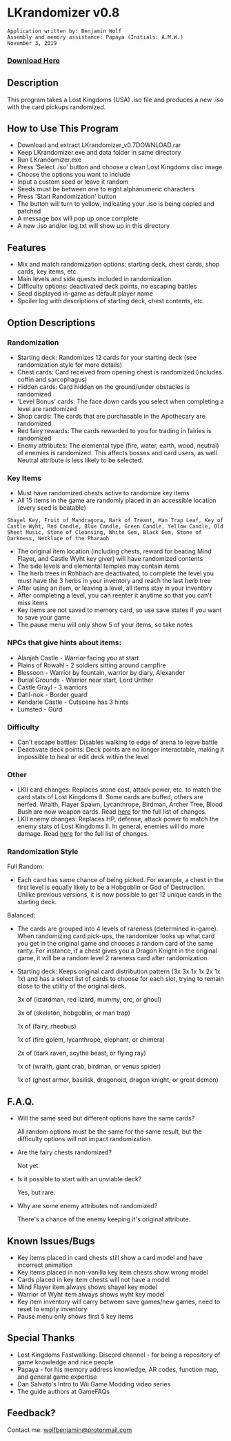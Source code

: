 # LKrandomizer v0.8
~~~
Application written by: Benjamin Wolf
Assembly and memory assistance: Papaya (Initials: A.M.W.)
November 3, 2019
~~~
### [Download Here](https://github.com/BenjWolf/LKrandomizer/releases/download/v0.8/LKrandomizer_v0.8DOWNLOAD.rar)
## Description

This program takes a Lost Kingdoms (USA) .iso file and produces a new .iso with the card pickups randomized.

## How to Use This Program

* Download and extract LKrandomizer_v0.7DOWNLOAD.rar
* Keep LKrandomizer.exe and data folder in same directory
* Run LKrandomizer.exe
* Press 'Select .iso' button and choose a clean Lost Kingdoms disc image
* Choose the options you want to include
* Input a custom seed or leave it random
* Seeds must be between one to eight alphanumeric characters
* Press 'Start Randomization' button
* The button will turn to yellow, indicating your .iso is being copied and patched
* A message box will pop up once complete
* A new .iso and/or log.txt will show up in this directory

## Features

* Mix and match randomization options: starting deck, chest cards, shop cards, key items, etc.
* Main levels and side quests included in randomization.
* Difficulty options: deactivated deck points, no escaping battles
* Seed displayed in-game as default player name
* Spoiler log with descriptions of starting deck, chest contents, etc.

## Option Descriptions

### Randomization

* Starting deck: Randomizes 12 cards for your starting deck (see randomization style for more details)
* Chest cards: Card received from opening chest is randomized (includes coffin and sarcophagus)
* Hidden cards: Card hidden on the ground/under obstacles is randomized
* 'Level Bonus' cards: The face down cards you select when completing a level are randomized
* Shop cards: The cards that are purchasable in the Apothecary are randomized
* Red fairy rewards: The cards rewarded to you for trading in fairies is randomized
* Enemy attributes: The elemental type (fire, water, earth, wood, neutral) of enemies is randomized. This affects bosses and card users, as well. Neutral attribute is less likely to be selected.

### Key Items

* Must have randomized chests active to randomize key items
* All 15 items in the game are randomly placed in an accessible location (every seed is beatable)
~~~
Shayel Key, Fruit of Mandragora, Bark of Treant, Man Trap Leaf, Key of Castle Wyht, Red Candle, Blue Candle, Green Candle, Yellow Candle, Old Sheet Music, Stone of Cleansing, White Gem, Black Gem, Stone of Darkness, Necklace of the Pharaoh
~~~
* The original item location (including chests, reward for beating Mind Flayer, and Castle Wyht key giver) will have randomized contents
* The side levels and elemental temples may contain items
* The herb trees in Rohbach are deactivated, to complete the level you must have the 3 herbs in your inventory and reach the last herb tree
* After using an item, or leaving a level, all items stay in your inventory
* After completing a level, you can reenter it anytime so that you can't miss items
* Key items are not saved to memory card, so use save states if you want to save your game
* The pause menu will only show 5 of your items, so take notes

### NPCs that give hints about items:

* Alanjeh Castle - Warrior facing you at start
* Plains of Rowahl - 2 soldiers sitting around campfire
* Blessoon - Warrior by fountain, warrior by diary, Alexander
* Burial Grounds - Warrior near start, Lord Unther
* Castle Grayl - 3 warriors
* Dahl-nok - Border guard
* Kendarie Castle - Cutscene has 3 hints
* Lumsted - Gurd

### Difficulty

* Can't escape battles: Disables walking to edge of arena to leave battle
* Deactivate deck points: Deck points are no longer interactable, making it impossible to heal or edit deck within the level

### Other

* LKII card changes: Replaces stone cost, attack power, etc. to match the card stats of Lost Kingdoms II. Some cards are buffed, others are nerfed. Wraith, Flayer Spawn, Lycanthrope, Birdman, Archer Tree, Blood Bush are now weapon cards. Read [here](https://github.com/BenjWolf/LKrandomizer/blob/master/lk2cardChanges.txt) for the full list of changes.
* LKII enemy changes: Replaces HP, defense, attack power to match the enemy stats of Lost Kingdoms II. In general, enemies will do more damage. Read [here](https://github.com/BenjWolf/LKrandomizer/blob/master/lk2enemyChanges.txt) for the full list of changes.

### Randomization Style

Full Random:
* Each card has same chance of being picked. For example, a chest in the first level is equally likely to be a Hobgoblin or God of Destruction. Unlike previous versions, it is now possible to get 12 unique cards in the starting deck. 

Balanced:
* The cards are grouped into 4 levels of rareness (determined in-game). When randomizing card pick-ups, the randomizer looks up what card you get in the original game and chooses a random card of the same rarity. For instance, if a chest gives you a Dragon Knight in the original game, it will be a random level 2 rareness card after randomization.
* Starting deck: Keeps original card distribution pattern (3x 3x 1x 1x 2x 1x 1x) and has a select list of cards to choose for each slot, trying to remain close to the utility of the original deck.

  3x of (lizardman, red lizard, mummy, orc, or ghoul)
  
  3x of (skeleton, hobgoblin, or man trap)
  
  1x of (fairy, rheebus)
  
  1x of (fire golem, lycanthrope, elephant, or chimera)
  
  2x of (dark raven, scythe beast, or flying ray)
  
  1x of (wraith, giant crab, birdman, or venus spider)
  
  1x of (ghost armor, basilisk, dragonoid, dragon knight, or great demon)

## F.A.Q.

* Will the same seed but different options have the same cards?

  All random options must be the same for the same result, but the difficulty options will not impact randomization.
  
* Are the fairy chests randomized?

  Not yet.
  
* Is it possible to start with an unviable deck?

  Yes, but rare.
  
* Why are some enemy attributes not randomized?

  There's a chance of the enemy keeping it's original attribute.

## Known Issues/Bugs

* Key items placed in card chests still show a card model and have incorrect animation
* Key items placed in non-vanilla key item chests show wrong model
* Cards placed in key item chests will not have a model
* Mind Flayer item always shows shayel key model
* Warrior of Wyht item always shows wyht key model 
* Key item inventory will carry between save games/new games, need to reset to empty inventory
* Pause menu only shows first 5 key items

## Special Thanks

* Lost Kingdoms Fastwalking: Discord channel - for being a repository of game knowledge and nice people
* Papaya - for his memory address knowledge, AR codes, function map, and general game expertise
* Dan Salvato's Intro to Wii Game Modding video series
* The guide authors at GameFAQs

## Feedback?

Contact me:
wolfbenjamin@protonmail.com
